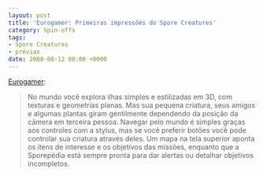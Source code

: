 ```yaml
---
layout: post
title: 'Eurogamer: Primeiras impressões do Spore Creatures'
category: Spin-offs
tags:
- Spore Creatures
- prévias
date: 2008-08-12 00:00 +0000
---
```

[Eurogamer](http://www.eurogamer.net/article.php?article_id=212037):

> No mundo você explora ilhas simples e estilizadas em 3D, com texturas e geometrias planas. Mas sua pequena criatura, seus amigos e algumas plantas giram gentilmente dependendo da posição da câmera em terceira pessoa. Navegar pelo mundo é simples graças aos controles com a stylus, mas se você preferir botões você pode controlar sua criatura através deles. Um mapa na tela superior aponta os itens de interesse e os objetivos das missões, enquanto que a Sporepédia está sempre pronta para dar alertas ou detalhar objetivos incompletos.
